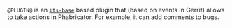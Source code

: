 `@PLUGIN@` is an [`its-base`][its-base] based plugin that (based on
events in Gerrit) allows to take actions in Phabricator. For example, it
can add comments to bugs.

[its-base]: https://gerrit-review.googlesource.com/#/admin/projects/plugins/its-base
